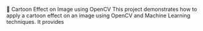 🎨 Cartoon Effect on Image using OpenCV
This project demonstrates how to apply a cartoon  effect  on an image using OpenCV and Machine Learning techniques. It provides 
